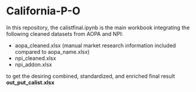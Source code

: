 # California-P-O

In this repository, the calistfinal.ipynb is the main workbook integrating the following cleaned datasets from AOPA and NPI: </br>
- aopa_cleaned.xlsx (manual market research information included compared to aopa_name.xlsx) </br>
- npi_cleaned.xlsx </br>
- npi_addon.xlsx </br>

to get the desiring combined, standardized, and enriched final result **out_put_calist.xlsx**
